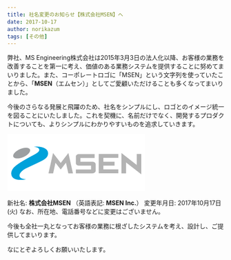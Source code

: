 ```yaml
---
title: 社名変更のお知らせ【株式会社MSEN】へ
date: 2017-10-17
author: norikazum
tags: [その他]
---
```


弊社、MS Engineering株式会社は2015年3月3日の法人化以降、お客様の業務を改善することを第一に考え、価値のある業務システムを提供することに努めてまいりました。また、コーポレートロゴに「MSEN」という文字列を使っていたことから、「**MSEN**（エムセン）」としてご愛顧いただけることも多くなってまいりました。

今後のさらなる発展と飛躍のため、社名をシンプルにし、ロゴとのイメージ統一を図ることにいたしました。これを契機に、名前だけでなく、開発するプロダクトについても、よりシンプルにわかりやすいものを追求していきます。

<a href="images/company-name-change-1.png"><img src="images/company-name-change-1.png" alt="" width="320" height="132" class="aligncenter size-full wp-image-5347" /></a>

新社名: **株式会社MSEN** （英語表記: **MSEN Inc.**）
変更年月日: 2017年10月17日 (火)
なお、所在地、電話番号などに変更はございません。

今後も全社一丸となってお客様の業務に根ざしたシステムを考え、設計し、ご提供してまいります。

なにとぞよろしくお願いいたします。